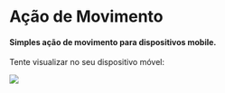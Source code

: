 # Ação de Movimento

#### Simples ação de movimento para dispositivos mobile. 

Tente visualizar no seu dispositivo móvel:

![](http://butsource.com.br/site/recursos/img/acao-movimento-qr-code.png)
